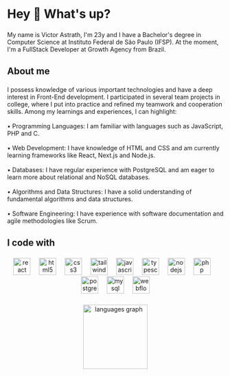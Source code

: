 <h1 align="left">Hey 👋 What's up?</h1>

###

<p align="left">My name is Victor Astrath, I'm 23y and I have a Bachelor's degree in Computer Science at Instituto Federal de São Paulo (IFSP). At the moment, I'm a FullStack Developer at Growth Agency from Brazil.</p>

###

<h2 align="left">About me</h2>

###
<p align="left">I possess knowledge of various important technologies and have a deep interest in Front-End development. I participated in several team projects in college, where I put into practice and refined my teamwork and cooperation skills. Among my learnings and experiences, I can highlight:<br><br> • Programming Languages: I am familiar with languages such as JavaScript, PHP and C.<br><br> • Web Development: I have knowledge of HTML and CSS and am currently learning frameworks like React, Next.js and Node.js. <br><br> • Databases: I have regular experience with PostgreSQL and am eager to learn more about relational and NoSQL databases.<br><br> • Algorithms and Data Structures: I have a solid understanding of fundamental algorithms and data structures.<br><br> • Software Engineering: I have experience with software documentation and agile methodologies like Scrum.
</p>

###

<h2 align="left">I code with</h2>

###

<div align="center">
  <img src="https://cdn.jsdelivr.net/gh/devicons/devicon/icons/react/react-original.svg" height="40" alt="react logo"  />
  <img width="12" />
  <img src="https://cdn.jsdelivr.net/gh/devicons/devicon/icons/html5/html5-original.svg" height="40" alt="html5 logo"  />
  <img width="12" />
  <img src="https://cdn.jsdelivr.net/gh/devicons/devicon/icons/css3/css3-original.svg" height="40" alt="css3 logo"  />
  <img width="12" />
  <img src="https://cdn.jsdelivr.net/gh/devicons/devicon/icons/tailwindcss/tailwindcss-original-wordmark.svg" height="40" alt="tailwindcss logo"  />
  <img width="12" />
  <img src="https://cdn.jsdelivr.net/gh/devicons/devicon/icons/javascript/javascript-original.svg" height="40" alt="javascript logo"  />
  <img width="12" />
  <img src="https://cdn.jsdelivr.net/gh/devicons/devicon/icons/typescript/typescript-original.svg" height="40" alt="typescript logo"  />
  <img width="12" />
  <img src="https://cdn.jsdelivr.net/gh/devicons/devicon/icons/nodejs/nodejs-original.svg" height="40" alt="nodejs logo"  />
  <img width="12" />
  <img src="https://cdn.jsdelivr.net/gh/devicons/devicon/icons/php/php-original.svg" height="40" alt="php logo"  />
  <img width="12" />
  <img src="https://cdn.jsdelivr.net/gh/devicons/devicon/icons/postgresql/postgresql-original.svg" height="40" alt="postgresql logo"  />
  <img width="12" />
  <img src="https://cdn.jsdelivr.net/gh/devicons/devicon/icons/mysql/mysql-original.svg" height="40" alt="mysql logo"  />
  <img width="12" />
  <img src="https://cdn.jsdelivr.net/gh/devicons/devicon/icons/webflow/webflow-original.svg" height="40" alt="webflow logo"  />
</div>

###

<div align="center">
  <img src="https://github-readme-stats.vercel.app/api/top-langs?username=astrathh&locale=en&hide_title=false&layout=compact&card_width=320&langs_count=5&theme=react&hide_border=true&order=2" height="150" alt="languages graph"  />
</div>


